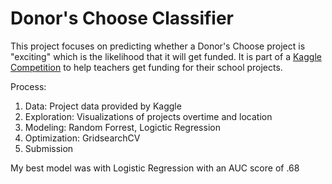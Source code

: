 # Donor's Choose Classifier

This project focuses on predicting whether a Donor's Choose project is "exciting" which is the likelihood that it will get funded. It is part of a <a href="https://www.kaggle.com/c/kdd-cup-2014-predicting-excitement-at-donors-choose ">Kaggle Competition<a> to help teachers get funding for their school projects.<br>

Process:
1. Data: Project data provided by Kaggle
2. Exploration: Visualizations of projects overtime and location
3. Modeling: Random Forrest, Logictic Regression
4. Optimization: GridsearchCV
5. Submission

My best model was with Logistic Regression with an AUC score of .68
